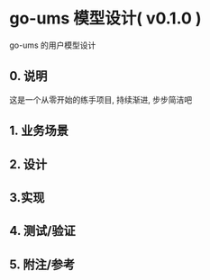  # go-ums 模型设计( v0.1.0 )

go-ums 的用户模型设计



## 0. 说明
这是一个从零开始的练手项目, 持续渐进, 步步简洁吧

## 1. 业务场景


## 2. 设计


## 3.实现


## 4. 测试/验证

## 5. 附注/参考


